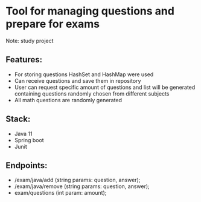 # Tool for managing questions and prepare for exams
Note: study project

Features:
----
- For storing questions HashSet and HashMap were used
- Can receive questions and save them in repository
- User can request specific amount of questions and list will be generated containing questions randomly chosen from different subjects
- All math questions are randomly generated


Stack:
----
- Java 11
- Spring boot
- Junit

Endpoints:
----
- /exam/java/add (string params: question, answer);
- /exam/java/remove (string params: question, answer);
- exam/questions (int param: amount);
